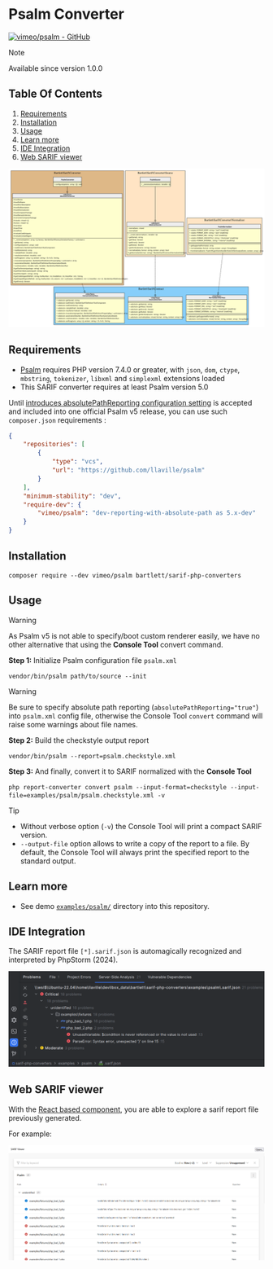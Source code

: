 <!-- markdownlint-disable MD013 -->
# Psalm Converter

[![vimeo/psalm - GitHub](https://gh-card.dev/repos/vimeo/psalm.svg?fullname=)](https://github.com/vimeo/psalm)

> [!NOTE]
>
> Available since version 1.0.0

## Table Of Contents

1. [Requirements](#requirements)
2. [Installation](#installation)
3. [Usage](#usage)
4. [Learn more](#learn-more)
5. [IDE Integration](#ide-integration)
6. [Web SARIF viewer](#web-sarif-viewer)

![psalm converter](../assets/images/converter-psalm.graphviz.svg)

## Requirements

* [Psalm][psalm] requires PHP version 7.4.0 or greater, with `json`, `dom`, `ctype`, `mbstring`, `tokenizer`, `libxml` and `simplexml` extensions loaded
* This SARIF converter requires at least Psalm version 5.0

Until [introduces absolutePathReporting configuration setting][psalm-absolute-path-reporting] is accepted and included into one official Psalm v5 release,
you can use such `composer.json` requirements :

```json
{
    "repositories": [
        {
            "type": "vcs",
            "url": "https://github.com/llaville/psalm"
        }
    ],
    "minimum-stability": "dev",
    "require-dev": {
        "vimeo/psalm": "dev-reporting-with-absolute-path as 5.x-dev"
    }
}
```

## Installation

```shell
composer require --dev vimeo/psalm bartlett/sarif-php-converters
```

## Usage

> [!WARNING]
>
> As Psalm v5 is not able to specify/boot custom renderer easily,
> we have no other alternative that using the **Console Tool** convert command.

**Step 1:** Initialize Psalm configuration file `psalm.xml`

```shell
vendor/bin/psalm path/to/source --init
```

> [!WARNING]
>
> Be sure to specify absolute path reporting (`absolutePathReporting="true"`) into `psalm.xml` config file,
> otherwise the Console Tool `convert` command will raise some warnings about file names.

**Step 2:** Build the checkstyle output report

```shell
vendor/bin/psalm --report=psalm.checkstyle.xml
```

**Step 3:** And finally, convert it to SARIF normalized with the **Console Tool**

```shell
php report-converter convert psalm --input-format=checkstyle --input-file=examples/psalm/psalm.checkstyle.xml -v
```

> [!TIP]
>
> * Without verbose option (`-v`) the Console Tool will print a compact SARIF version.
> * `--output-file` option allows to write a copy of the report to a file. By default, the Console Tool will always print the specified report to the standard output.

## Learn more

* See demo [`examples/psalm/`][example-folder] directory into this repository.

## IDE Integration

The SARIF report file `[*].sarif.json` is automagically recognized and interpreted by PhpStorm (2024).

![PHPStorm integration](../assets/images/phpstorm-psalm.png)

## Web SARIF viewer

With the [React based component][sarif-web-component], you are able to explore a sarif report file previously generated.

For example:

![sarif-web-psalm](../assets/images/sarif-web-psalm.png)

[example-folder]: https://github.com/llaville/sarif-php-converters/blob/1.0/examples/psalm/
[psalm]: https://github.com/vimeo/psalm
[sarif-web-component]: https://github.com/Microsoft/sarif-web-component
[psalm-absolute-path-reporting]: https://github.com/vimeo/psalm/pull/11049
